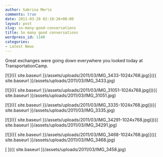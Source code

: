 ```yaml
---
author: Sabrina Merlo
comments: true
date: 2011-03-20 02:10:26+00:00
layout: post
slug: so-many-good-conversations
title: So many good conversations
wordpress_id: 1140
categories:
- Latest News
---
```


Great exchanges were going down everywhere you looked today at TransportationCamp.

[![]({{ site.baseurl }}/assets/uploads/2011/03/IMG_3433-1024x768.jpg)]({{ site.baseurl }}/assets/uploads/2011/03/IMG_3433.jpg)

[![]({{ site.baseurl }}/assets/uploads/2011/03/IMG_31051-1024x768.jpg)]({{ site.baseurl }}/assets/uploads/2011/03/IMG_31051.jpg)

[![]({{ site.baseurl }}/assets/uploads/2011/03/IMG_3335-1024x768.jpg)]({{ site.baseurl }}/assets/uploads/2011/03/IMG_3335.jpg)

[![]({{ site.baseurl }}/assets/uploads/2011/03/IMG_34291-1024x768.jpg)]({{ site.baseurl }}/assets/uploads/2011/03/IMG_34291.jpg)

[![]({{ site.baseurl }}/assets/uploads/2011/03/IMG_3468-1024x768.jpg)]({{ site.baseurl }}/assets/uploads/2011/03/IMG_3468.jpg)

[
]({{ site.baseurl }}/assets/uploads/2011/03/IMG_3458.jpg)

